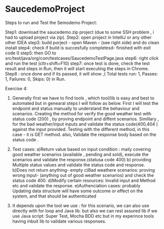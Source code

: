# SaucedemoProject

Steps to run and Test the Semodemo Project:

Step1: download the saucedemo.zip project (due to some SSH problem , i had to upload project via zip).
Step2: open project in IntelliJ or any other other IDEA
step3: build porject - open Maven - (see right side) and do clean install
step4: check if build is succesfully completesd- finished with exit code 0
step5: then GO to src/test/java/org/com/testcases/SaucedemoTestPage.java 
step6: right click and run the test (cltr+shift+F10)
step7: once test is done, check the test result and steps in Run, then it will start executing the steps in Chrome.
Step8 : once done and if its passed, it will show ,( Total tests run: 1, Passes: 1, Failures: 0, Skips: 0) in Run.


Exercise 4:

1) Generally first we have to find tools , which tool/lib is easy and best to automated but in genearal steps I will follow as below.
First I will test the endpoint and status manually to understand the behaviour and scenarios. 
Creating the method for verify the good weather test with status code (200) , by proving endpoint and diffent scenarios.
Simillary , for the bad weather/input inputs and validate the status code(400,404 ) against the input provided.
Testing with the different method, in this case - it is GET method.
also, Validate the response body based on the status code .




2) Test cases:
a)Return value based on input condition : maily covering good weather scenarios (available , pending and sold), execute the scenarios and validate the response.(statusa code 400)
b) providing Multiple status values and validate the status code and response.
b)Does not return anything- empty
c)Bad weathere scenarios: proving wrong input- (anything out of good weather scenarios) and check the status code 400.
d)Modify certain resources: Invalid input and Method etc and validate the response.
e)Authenciation cases: probably Updating data structure will have some outcome or effect on the system, and that should be authenticated

3) It depends upon the tool we use :
for this scenario, we can also use directly with for loop and Java lib. 
but also we can rest assured lib 
if we use Java script: Super Test, Mocha BDD etc but in my experince tools having inbuit lib to validate various responses.
